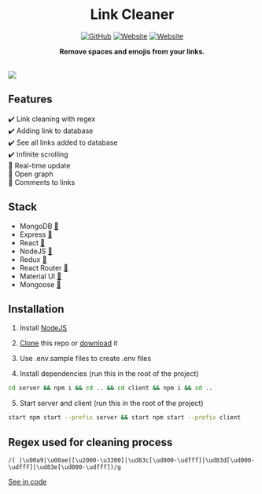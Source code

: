 <div align="center">
	<h1>Link Cleaner</h1>
  <a href="https://github.com/AuroPick/link-cleaner/blob/master/LICENSE"><img alt="GitHub" src="https://img.shields.io/github/license/AuroPick/link-cleaner"></a>
  <a href="https://link-cleaner.netlify.app"><img alt="Website" src="https://img.shields.io/website?label=client&logo=Netlify&url=https%3A%2F%2Flink-cleaner.netlify.app"></a>
  <a href="https://link-cleaner.herokuapp.com"><img alt="Website" src="https://img.shields.io/website?label=server&logo=Heroku&url=https%3A%2F%2Flink-cleaner.herokuapp.com"></a>
	<p><b>Remove spaces and emojis from your links.</b></p>
</div>
</br>
<a href="https://link-cleaner.netlify.app"><img src="https://user-images.githubusercontent.com/53499802/111077567-6ff9c200-8502-11eb-8735-ac0ef15d08b4.gif" /></a>

## Features
:heavy_check_mark: Link cleaning with regex  
:heavy_check_mark: Adding link to database  
:heavy_check_mark: See all links added to database  
:heavy_check_mark: Infinite scrolling  
:large_blue_circle: Real-time update  
:large_blue_circle: Open graph  
:large_blue_circle: Comments to links  

## Stack
- MongoDB [:link:](https://www.mongodb.com)  
- Express [:link:](https://expressjs.com)  
- React [:link:](https://reactjs.org)  
- NodeJS [:link:](https://nodejs.org/en/)
- Redux [:link:](https://redux.js.org)
- React Router [:link:](https://reactrouter.com)
- Material UI [:link:](https://material-ui.com)
- Mongoose [:link:](https://mongoosejs.com)

## Installation

1. Install [NodeJS](https://nodejs.org/en/)

2. [Clone](https://help.github.com/en/github/creating-cloning-and-archiving-repositories/cloning-a-repository) this repo or [download](https://github.com/AuroPick/link-cleaner/archive/master.zip) it

3. Use .env.sample files to create .env files

4. Install dependencies (run this in the root of the project)
  ```bash
  cd server && npm i && cd .. && cd client && npm i && cd ..
  ```
5. Start server and client (run this in the root of the project)
  ```bash
  start npm start --prefix server && start npm start --prefix client
  ```

## Regex used for cleaning process
```regex
/( |\u00a9|\u00ae|[\u2000-\u3300]|\ud83c[\ud000-\udfff]|\ud83d[\ud000-\udfff]|\ud83e[\ud000-\udfff])/g
```
[See in code](https://github.com/AuroPick/link-cleaner/blob/master/client/src/components/LinkCleaner/Cleaner/Cleaner.js#L42)
